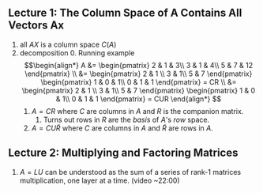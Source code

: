 ## Lecture 1: The Column Space of A Contains All Vectors Ax
1. all $AX$ is a column space $C(A)$ 
2. decomposition
	0. Running example	
	$$\begin{align*}
	A &= \begin{pmatrix} 2 & 1 & 3\\ 3 & 1 & 4\\ 5 & 7 & 12 \end{pmatrix} \\
	&= \begin{pmatrix} 2 & 1 \\ 3 & 1\\ 5 & 7 \end{pmatrix}
	 \begin{pmatrix} 1 & 0 & 1\\ 0 & 1 & 1 \end{pmatrix}	= CR \\
	&= \begin{pmatrix} 2 & 1 \\ 3 & 1\\ 5 & 7 \end{pmatrix}
	 \begin{pmatrix} 1 & 0 & 1\\ 0 & 1 & 1 \end{pmatrix}	= CUR 
	\end{align*}
	$$
	1. $A = C R$ where  $C$ are columns in $A$ and $R$ is the companion matrix. 
		1. Turns out rows in $R$ are the *basis* of $A$'s *row* space.
	2. $A = C U \tilde{R}$ where  $C$ are columns in $A$ and $\tilde{R}$ are rows in $A$.

## Lecture 2: Multiplying and Factoring Matrices
1. $A=LU$ can be understood as the sum of a series of rank-1 matrices multiplication, one layer at a time. (video ~22:00)